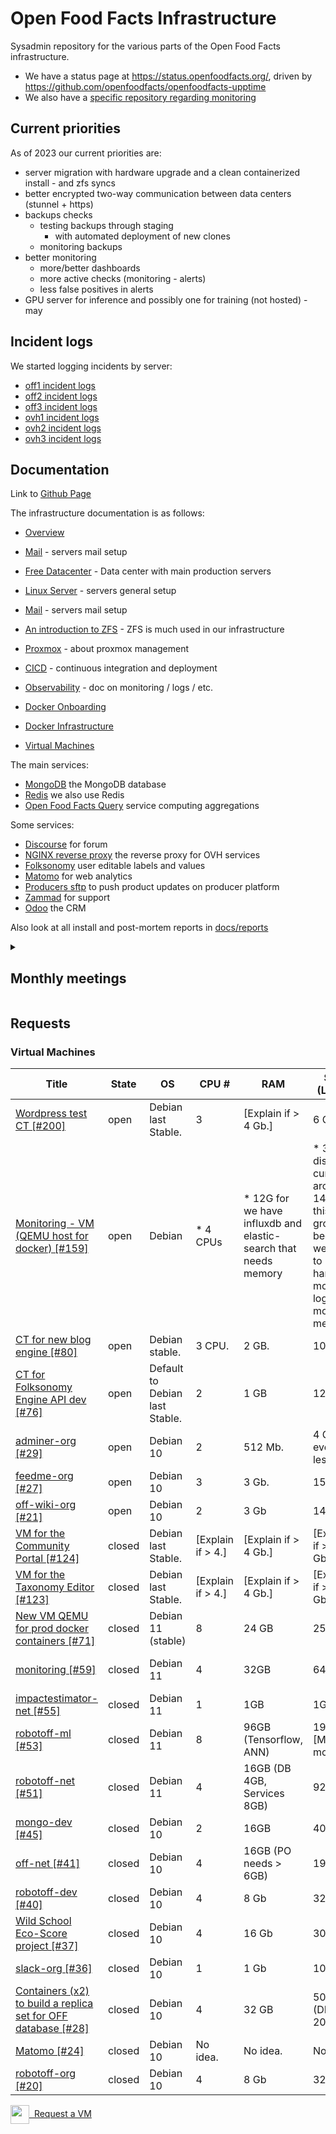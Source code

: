 # Open Food Facts Infrastructure

Sysadmin repository for the various parts of the Open Food Facts infrastructure.

* We have a status page at https://status.openfoodfacts.org/, driven by https://github.com/openfoodfacts/openfoodfacts-upptime
* We also have a [specific repository regarding monitoring](https://github.com/openfoodfacts/openfoodfacts-monitoring)

## Current priorities

As of 2023 our current priorities are:

* server migration with hardware upgrade and a clean containerized install - and zfs syncs
* better encrypted two-way communication between data centers  (stunnel + https)
* backups checks
  * testing backups through staging
    * with automated deployment of new clones
  * monitoring backups
* better monitoring
  * more/better dashboards
  * more active checks (monitoring - alerts)
  * less false positives in alerts
* GPU server for inference and possibly one for training (not hosted) - may

## Incident logs

We started logging incidents by server:

* [off1 incident logs](./docs/logs-off1.md)
* [off2 incident logs](./docs/logs-off2.md)
* [off3 incident logs](./docs/logs-off3.md)
* [ovh1 incident logs](./docs/logs-ovh1.md)
* [ovh2 incident logs](./docs/logs-ovh2.md)
* [ovh3 incident logs](./docs/logs-ovh3.md)

## Documentation

Link to [Github Page](https://openfoodfacts.github.io/openfoodfacts-infrastructure/)

The infrastructure documentation is as follows:

- [Overview](./docs/overview.md)

- [Mail](./docs/mail.md) - servers mail setup
- [Free Datacenter](./docs/free-datacenter.md) - Data center with main production servers
- [Linux Server](./docs/linux-server.md) - servers general setup
- [Mail](./docs/mail.md) - servers mail setup
- [An introduction to ZFS](./docs/zfs-overview.md) - ZFS is much used in our infrastructure
- [Proxmox](./docs/proxmox.md) - about proxmox management
- [CICD](./docs/cicd.md) - continuous integration and deployment
- [Observability](./docs/observability.md) - doc on monitoring / logs / etc.
- [Docker Onboarding](./docs/docker_onboarding.md)
- [Docker Infrastructure](./docs/docker_architecture.md)
- [Virtual Machines](#virtual-machines)

The main services:
- [MongoDB](./docs/mongodb.md) the MongoDB database
- [Redis](./docs/redis.md) we also use Redis
- [Open Food Facts Query](./docs/openfoodfacts-query.md) service computing aggregations

Some services:

- [Discourse](./docs/discourse.md) for forum
- [NGINX reverse proxy](./docs/nginx-reverse-proxy.md) the reverse proxy for OVH services
- [Folksonomy](./docs/folksonomy.md) user editable labels and values
- [Matomo](./docs/matomo.md) for web analytics
- [Producers sftp](./docs/producers_sftp.md) to push product updates on producer platform
- [Zammad](./docs/zammad.md) for support
- [Odoo](./docs/odoo.md) the CRM

Also look at all install and post-mortem reports in [docs/reports](./docs/reports/)

<details><summary><h2>Monthly meetings</h2></summary>

* We e-meet monthly at [18:00 CET](https://dateful.com/convert/paris-france?t=6pm) the second Thuesday of the month
* ![Google Meet](https://img.shields.io/badge/Google%20Meet-00897B?logo=google-meet&logoColor=white) Video call link: meet.google.com/ybq-dwuk-pvi
* Join by phone: https://tel.meet/nnw-qswu-hza?pin=2111028061202
* Add the Event to your Calendar by [adding the Open Food Facts community calendar to your calendar](https://wiki.openfoodfacts.org/Events)
* [Monthly Agenda](https://docs.google.com/document/d/18BNNqxL6MSLAMrwsQ9F-CaVBUojnUEilQmQuC7XdVks/edit?usp=sharing): please add the Agenda items as early as you can. 
* Make sure to check the Agenda items in advance of the meeting, so that we have the most informed discussions possible. 
* The meeting will handle Agenda items first, and if time permits, collaborative bug triage.
</details>

## Requests

### Virtual Machines

<!-- This table is auto-generated by the readme-writer action  -->
<!-- VM table -->
|                                                                      Title                                                                      |State |              OS              |      CPU #      |                              RAM                              |                                                    SSD (Local)                                                    |    HDD (Remote)     |                                       Services                                        |
|-------------------------------------------------------------------------------------------------------------------------------------------------|------|------------------------------|-----------------|---------------------------------------------------------------|-------------------------------------------------------------------------------------------------------------------|---------------------|---------------------------------------------------------------------------------------|
|<a href=https://github.com/openfoodfacts/openfoodfacts-infrastructure/issues/200>Wordpress test CT [#200]</a>                                    |open  |Debian last Stable.           |                3|[Explain if > 4 Gb.]                                           |6 GB.                                                                                                              |                    0|Apache, PHP, Wordpress.                                                                |
|<a href=https://github.com/openfoodfacts/openfoodfacts-infrastructure/issues/159>Monitoring - VM (QEMU host for docker) [#159]</a>               |open  |Debian                        |* 4 CPUs         |* 12G for we have influxdb and elastic-search that needs memory|* 30 Go disk (it is currently around 14G, but this will grow because we want to harvest more logs and more metrics)|* 50Go for ES backups|Docker, docker-compose                                                                 |
|<a href=https://github.com/openfoodfacts/openfoodfacts-infrastructure/issues/80>CT for new blog engine [#80]</a>                                 |open  |Debian stable.                |3 CPU.           |2 GB.                                                          |10 GB                                                                                                              |--                   |LAMP + wordpress.                                                                      |
|<a href=https://github.com/openfoodfacts/openfoodfacts-infrastructure/issues/76>CT for Folksonomy Engine API dev [#76]</a>                       |open  |Default to Debian last Stable.|2                |1 GB                                                           |12 GB.                                                                                                             |-                    |PostgreSQL, Python3.                                                                   |
|<a href=https://github.com/openfoodfacts/openfoodfacts-infrastructure/issues/29> adminer-org [#29]</a>                                           |open  |Debian 10                     |2                |512 Mb.                                                        |4 Gb or even less.                                                                                                 |0                    |Nginx, PHP, Adminer.                                                                   |
|<a href=https://github.com/openfoodfacts/openfoodfacts-infrastructure/issues/27> feedme-org [#27]</a>                                            |open  |Debian 10                     |3                |3 Gb.                                                          |15 Gb.                                                                                                             |0                    |PostgreSQL, Node.js, Nginx.                                                            |
|<a href=https://github.com/openfoodfacts/openfoodfacts-infrastructure/issues/21> off-wiki-org [#21]</a>                                          |open  |Debian 10                     |2                |3 Gb                                                           |14 Gb.                                                                                                             |14 Gb                |Apache, PHP, MySQL, Mediawiki.                                                         |
|<a href=https://github.com/openfoodfacts/openfoodfacts-infrastructure/issues/124>VM for the Community Portal [#124]</a>                          |closed|Debian last Stable.           |[Explain if > 4.]|[Explain if > 4 Gb.]                                           |[Explain if > 32 Gb.]                                                                                              |[Explain if > 1 Tb.] |Python/Django, probably PostgreSQL, probably Apache and all Dockerized                 |
|<a href=https://github.com/openfoodfacts/openfoodfacts-infrastructure/issues/123>VM for the Taxonomy Editor [#123]</a>                           |closed|Debian last Stable.           |[Explain if > 4.]|[Explain if > 4 Gb.]                                           |[Explain if > 32 Gb.]                                                                                              |[Explain if > 1 Tb.] |Python, probably PostgreSQL, probably Apache for lightweight API serving from Docker   |
|<a href=https://github.com/openfoodfacts/openfoodfacts-infrastructure/issues/71>New VM QEMU for prod docker containers [#71]</a>                 |closed|Debian 11 (stable)            |8                |24 GB                                                          |256 GB.                                                                                                            |-                    |Services deployed in production:                                                       |
|<a href=https://github.com/openfoodfacts/openfoodfacts-infrastructure/issues/59> monitoring [#59]</a>                                            |closed|Debian 11                     |4                |32GB                                                           |64GB                                                                                                               |500GB (ovh3 mount)   |Docker: ElasticSearch (Kibana?, Logstash?), Grafana, InfluxDB, Prometheus, Alertmanager|
|<a href=https://github.com/openfoodfacts/openfoodfacts-infrastructure/issues/55> impactestimator-net [#55]</a>                                   |closed|Debian 11                     |1                |1GB                                                            |1Gb                                                                                                                |0                    |https://github.com/openfoodfacts/impactestimator                                       |
|<a href=https://github.com/openfoodfacts/openfoodfacts-infrastructure/issues/53> robotoff-ml [#53]</a>                                           |closed|Debian 11                     |8                |96GB (Tensorflow, ANN)                                         |192GB [ML models]                                                                                                  |100GB                |Tensorflow + ElasticSearch                                                             |
|<a href=https://github.com/openfoodfacts/openfoodfacts-infrastructure/issues/51> robotoff-net [#51]</a>                                          |closed|Debian 11                     |4                |16GB (DB 4GB, Services 8GB)                                    |92GB                                                                                                               |0GB                  |Robotoff API + Schedulers + Workers, PostgreSQL DB                                     |
|<a href=https://github.com/openfoodfacts/openfoodfacts-infrastructure/issues/45> mongo-dev [#45]</a>                                             |closed|Debian 10                     |2                |16GB                                                           |40GB                                                                                                               |                     |MongoDB running in Docker                                                              |
|<a href=https://github.com/openfoodfacts/openfoodfacts-infrastructure/issues/41> off-net [#41]</a>                                               |closed|Debian 10                     |4                |16GB (PO needs > 6GB)                                          |192GB                                                                                                              |0GB                  |ProductOpener frontend + backend, MongoDB, PostgreSQL, Memcached                       |
|<a href=https://github.com/openfoodfacts/openfoodfacts-infrastructure/issues/40> robotoff-dev [#40]</a>                                          |closed|Debian 10                     |4                |8 Gb                                                           |32 Gb                                                                                                              |100 Gb               |robotoff, elastic search, tensorflow, postgresql                                       |
|<a href=https://github.com/openfoodfacts/openfoodfacts-infrastructure/issues/37> Wild School Eco-Score project [#37]</a>                         |closed|Debian 10                     |4                |16 Gb                                                          |30 Gb                                                                                                              |0                    |MongoDB                                                                                |
|<a href=https://github.com/openfoodfacts/openfoodfacts-infrastructure/issues/36> slack-org [#36]</a>                                             |closed|Debian 10                     |1                |1 Gb                                                           |10 Gb                                                                                                              |None                 |Node.js                                                                                |
|<a href=https://github.com/openfoodfacts/openfoodfacts-infrastructure/issues/28>Containers (x2) to build a replica set for OFF database [#28]</a>|closed|Debian 10                     |4                |32 GB                                                          |50 GB (DB = 20 GB).                                                                                                |0                    |Mongodb.                                                                               |
|<a href=https://github.com/openfoodfacts/openfoodfacts-infrastructure/issues/24> Matomo [#24]</a>                                                |closed|Debian 10                     |No idea.         |No idea.                                                       |No idea.                                                                                                           |No idea.             |LAMP                                                                                   |
|<a href=https://github.com/openfoodfacts/openfoodfacts-infrastructure/issues/20> robotoff-org [#20]</a>                                          |closed|Debian 10                     |4                |8 Gb                                                           |32 Gb                                                                                                              |100 Gb               |robotoff, elastic search, tensorflow, postgresql                                       |
<!-- VM table -->

<a href="https://github.com/openfoodfacts/openfoodfacts-infrastructure/issues/new?assignees=cquest&labels=container&template=vm-template.md&title="><img src="./scripts/add.png" style="background: transparent; vertical-align: middle" width="30"/>&nbsp;&nbsp;Request a VM</img></a>
